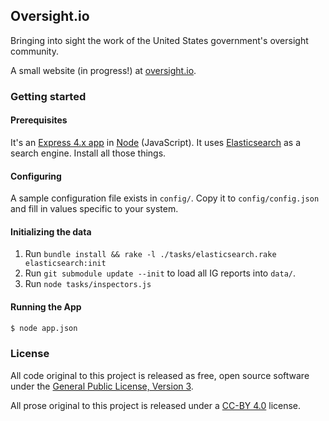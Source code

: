 ## Oversight.io

Bringing into sight the work of the United States government's oversight community.

A small website (in progress!) at [oversight.io](https://oversight.io).

### Getting started

#### Prerequisites

It's an [Express 4.x app](http://expressjs.com) in [Node](http://nodejs.org/) (JavaScript). It uses [Elasticsearch](http://elasticsearch.org/) as a search engine. Install all those things.

#### Configuring

A sample configuration file exists in `config/`. Copy it to
`config/config.json` and fill in values specific to your system.

#### Initializing the data

1. Run `bundle install && rake -l ./tasks/elasticsearch.rake elasticsearch:init`
2. Run `git submodule update --init` to load all IG reports into `data/`.
3. Run `node tasks/inspectors.js`

#### Running the App

```bash
$ node app.json
```

### License

All code original to this project is released as free, open source software under the [General Public License, Version 3](http://www.gnu.org/licenses/gpl-3.0.txt).

All prose original to this project is released under a <a href="http://creativecommons.org/licenses/by/4.0/">CC-BY 4.0</a> license.

